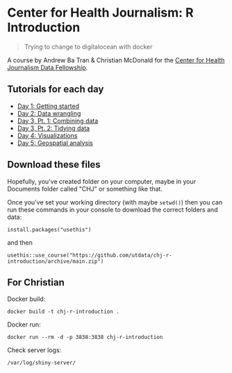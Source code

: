# Center for Health Journalism: R Introduction

> Trying to change to digitalocean with docker

A course by Andrew Ba Tran & Christian McDonald for the [Center for Health Journalism Data Fellowship](https://centerforhealthjournalism.org/event/2020-data-fellowship-1).

## Tutorials for each day

- [Day 1: Getting started](https://utdata.shinyapps.io/chj-day1/)
- [Day 2: Data wrangling](https://utdata.shinyapps.io/chj-day2/)
- [Day 3, Pt. 1: Combining data](https://utdata.shinyapps.io/chj-day3/)
- [Day 3, Pt. 2: Tidying data](https://utdata.shinyapps.io/chj-day3-2/)
- [Day 4: Visualizations](https://utdata.shinyapps.io/chj-day4/)
- [Day 5: Geospatial analysis](https://github.com/utdata/chj-r-introduction/blob/main/chj-day5/chj-day5-1-geospatial.Rmd)

## Download these files

Hopefully, you've created folder on your computer, maybe in your Documents folder called "CHJ" or something like that.

Once you've set your working directory (with maybe `setwd()`) then you can run these commands in your console to download the correct folders and data:

`install.packages("usethis")`

and then

`usethis::use_course("https://github.com/utdata/chj-r-introduction/archive/main.zip")`

## For Christian

Docker build:

`docker build -t chj-r-introduction .`

Docker run:

`docker run --rm -d -p 3838:3838 chj-r-introduction`

Check server logs:

`/var/log/shiny-server/`
